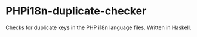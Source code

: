 # PHPi18n-duplicate-checker
Checks for duplicate keys in the PHP i18n language files. Written in Haskell. 
